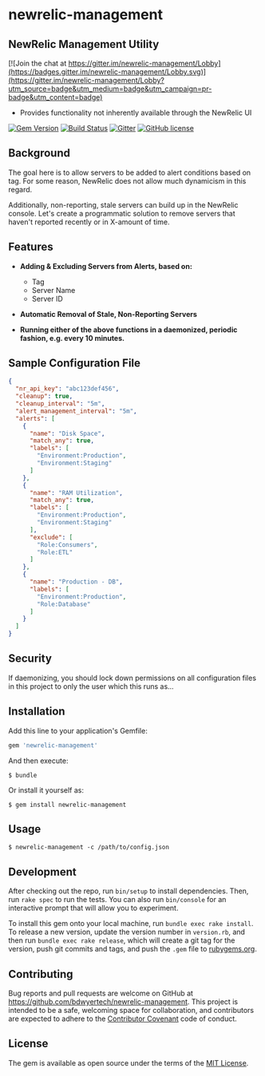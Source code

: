 # newrelic-management
## NewRelic Management Utility

[![Join the chat at https://gitter.im/newrelic-management/Lobby](https://badges.gitter.im/newrelic-management/Lobby.svg)](https://gitter.im/newrelic-management/Lobby?utm_source=badge&utm_medium=badge&utm_campaign=pr-badge&utm_content=badge)
* Provides functionality not inherently available through the NewRelic UI

[![Gem Version](http://img.shields.io/gem/v/newrelic-management.svg)][gem]
[![Build Status](http://img.shields.io/travis/bdwyertech/newrelic-management.svg)][travis]
[![Gitter](https://img.shields.io/badge/Gitter-bdwyertech%2Fnewrelic--management-brightgreen.svg)][gitter]
[![GitHub license](https://img.shields.io/badge/license-MIT-blue.svg)][license]

[gem]: https://rubygems.org/gems/newrelic-management
[travis]: http://travis-ci.org/bdwyertech/newrelic-management
[gitter]: https://gitter.im/bdwyertech/newrelic-management
[license]: https://raw.githubusercontent.com/bdwyertech/newrelic-management/master/LICENSE.txt

## Background
The goal here is to allow servers to be added to alert conditions based on tag.  For some reason, NewRelic does not allow much dynamicism in this regard.

Additionally, non-reporting, stale servers can build up in the NewRelic console.  Let's create a programmatic solution to remove servers that haven't reported recently or in X-amount of time.

## Features
* **Adding & Excluding Servers from Alerts, based on:**
  * Tag
  * Server Name
  * Server ID

* **Automatic Removal of Stale, Non-Reporting Servers**

* **Running either of the above functions in a daemonized, periodic fashion, e.g. every 10 minutes.**

## Sample Configuration File
```json
{
  "nr_api_key": "abc123def456",
  "cleanup": true,
  "cleanup_interval": "5m",
  "alert_management_interval": "5m",
  "alerts": [
    {
      "name": "Disk Space",
      "match_any": true,
      "labels": [
        "Environment:Production",
        "Environment:Staging"
      ]
    },
    {
      "name": "RAM Utilization",
      "match_any": true,
      "labels": [
        "Environment:Production",
        "Environment:Staging"
      ],
      "exclude": [
        "Role:Consumers",
        "Role:ETL"
      ]
    },
    {
      "name": "Production - DB",
      "labels": [
        "Environment:Production",
        "Role:Database"
      ]
    }
  ]
}
```

## Security
If daemonizing, you should lock down permissions on all configuration files in this project to only the user which this runs as...

## Installation

Add this line to your application's Gemfile:

```ruby
gem 'newrelic-management'
```

And then execute:

    $ bundle

Or install it yourself as:

    $ gem install newrelic-management

## Usage

    $ newrelic-management -c /path/to/config.json

## Development

After checking out the repo, run `bin/setup` to install dependencies. Then, run `rake spec` to run the tests. You can also run `bin/console` for an interactive prompt that will allow you to experiment.

To install this gem onto your local machine, run `bundle exec rake install`. To release a new version, update the version number in `version.rb`, and then run `bundle exec rake release`, which will create a git tag for the version, push git commits and tags, and push the `.gem` file to [rubygems.org](https://rubygems.org).

## Contributing

Bug reports and pull requests are welcome on GitHub at https://github.com/bdwyertech/newrelic-management. This project is intended to be a safe, welcoming space for collaboration, and contributors are expected to adhere to the [Contributor Covenant](http://contributor-covenant.org) code of conduct.


## License

The gem is available as open source under the terms of the [MIT License](http://opensource.org/licenses/MIT).
